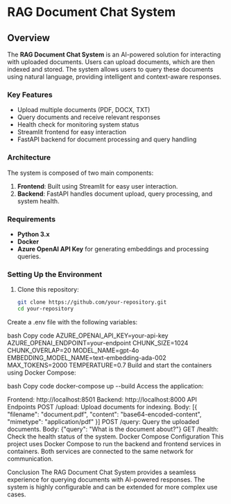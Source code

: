 # RAG Document Chat System

## Overview

The **RAG Document Chat System** is an AI-powered solution for interacting with uploaded documents. Users can upload documents, which are then indexed and stored. The system allows users to query these documents using natural language, providing intelligent and context-aware responses.

### Key Features
- Upload multiple documents (PDF, DOCX, TXT)
- Query documents and receive relevant responses
- Health check for monitoring system status
- Streamlit frontend for easy interaction
- FastAPI backend for document processing and query handling

### Architecture
The system is composed of two main components:
1. **Frontend**: Built using Streamlit for easy user interaction.
2. **Backend**: FastAPI handles document upload, query processing, and system health.

### Requirements
- **Python 3.x**
- **Docker**
- **Azure OpenAI API Key** for generating embeddings and processing queries.

### Setting Up the Environment
1. Clone this repository:

   ```bash
   git clone https://github.com/your-repository.git
   cd your-repository
Create a .env file with the following variables:

bash
Copy code
AZURE_OPENAI_API_KEY=your-api-key
AZURE_OPENAI_ENDPOINT=your-endpoint
CHUNK_SIZE=1024
CHUNK_OVERLAP=20
MODEL_NAME=gpt-4o
EMBEDDING_MODEL_NAME=text-embedding-ada-002
MAX_TOKENS=2000
TEMPERATURE=0.7
Build and start the containers using Docker Compose:

bash
Copy code
docker-compose up --build
Access the application:

Frontend: http://localhost:8501
Backend: http://localhost:8000
API Endpoints
POST /upload: Upload documents for indexing.
Body: [{ "filename": "document.pdf", "content": "base64-encoded-content", "mimetype": "application/pdf" }]
POST /query: Query the uploaded documents.
Body: {"query": "What is the document about?"}
GET /health: Check the health status of the system.
Docker Compose Configuration
This project uses Docker Compose to run the backend and frontend services in containers. Both services are connected to the same network for communication.

Conclusion
The RAG Document Chat System provides a seamless experience for querying documents with AI-powered responses. The system is highly configurable and can be extended for more complex use cases.
